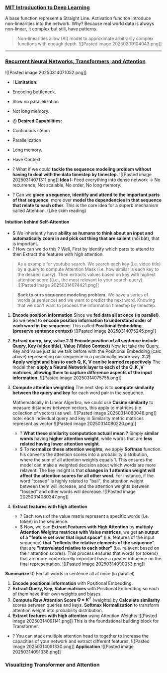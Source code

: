### [MIT Introduction to Deep Learning](https://www.youtube.com/watch?v=alfdI7S6wCY&t=19s)

A base function represent a Straight Line. Activation funciton introduce non-linearities into the network. Why? Because real world data is always non-linear, it complex but still, have patterns.
>Non-linearities allow (AI) model to approximate arbitrarily complex functions with enough depth.
![[Pasted image 20250309104043.png]]


---
### [Recurrent Neural Networks, Transformers, and Attention](https://www.youtube.com/watch?v=GvezxUdLrEk)

![[Pasted image 20250314071052.png]]
+ ! **Limitation:** 
+ Encoding bottleneck.
+ Slow no parallelization
+ Not long memory.

+ @ **Desired Capabilities:**
+ Continuous steam
+ Parallelization
+ Long memory.
+ Have Context

+ ? What if we could **tackle the sequence modeling problem without having to deal with the data timestep by timestep.**
![[Pasted image 20250314071311.png]]
**Idea I:** Feed everything into dense network -> No recurrence, Not scalable, No order, No long memory.
+ ? Can we **given a sequence, identify and attend to the important parts of that sequence**, more over **model the dependencies in that sequence that relate to each other**. This is the core idea for a superb mechanism called Attention. (Like skim reading)

#### Intuition behind Self-Attention
+ $ We inheriently have **ability as humans to think about an input and automatically zoom in and pick out thing that are salient** (nổi bật), that is important. 
+ ? How can we do this ? Well, First by identify which parts to attend to then Extract the features with high attention. 

>As a example for youtube search. We search each key (i.e. video title) by a query to compute Attention Mask (i.e. how similar is each key to the desired query). Then extracts values based on key with highest attention score ((i.e., the most relevant to your search query).  
![[Pasted image 20250314074421.png]]

>**Back to ours sequence modeling problem**. We have a series of words (a sentence) and we want to predict the next word. Knowing that we don't want to process the information timestep by timestep.
1) **Encode position information**
	Since we **fed data all at once** **(in parallel)**. So we need to **encode position information to understand order of each word in the sequence**. This called **Positional Embedding** **(preserve sentence context)** ![[Pasted image 20250314075245.png]]
	
2) **Extract query, key, value**
	**2.1)** **Encode position of all sentence include Query, Key (video title), Value (Video Context)**
		Now let take the Query, Key and Value just as we talk before with the Positional Embedding (calc above) representing our sequence in a positionally aware way.
	**2.2)** **Apply weight and bias to each Q, K, V can be learned respectively**
		The model then **apply a Neural Network layer to each of the Q, K ,V matrices, allowing them to capture difference aspects of the input information.** ![[Pasted image 20250314075755.png]]
	
3) **Compute attention weighting**
	The next step is to **compute similarity between the query and key** for each word pair in the sequence. 
	
	Mathematically in Linear Algerbra, we could use **Cosine similarity** to measure distances between vectors, this apply to matrices (i.e. collection of vectors) as well. ![[Pasted image 20250314080048.png]]
	note: each individual query and key in Similarity metric matrices represent as vector 
	![[Pasted image 20250314080220.png]]
	+ ? **What these similarity computation actuall mean ?** Simply **similar words** having **higher attention weight**, while words that are **less related having lower attention weight**.
	+ $ To **normalize these attention weights**, we apply **Softmax** function. his converts the attention scores into a probability distribution, where the sum of all attention weights equals 1. This ensures the model can make a weighted decision about which words are more relavent. 
		The key insight is that **changes in 1 attention weight will affect the attention scores for all other word**. For instance, if the word "tossed" is highly related to "ball", the attention weight between them will increase, and the attention weights between "tossed" and other words will decrease. 	 ![[Pasted image 20250314080347.png]]
	
4) **Extract features with high attention**
	+ ? Each rows of the value matrix represent a specific words (i.e. token) in the sequence. 
	+ $ Now, we can **Extract Features with High Attention** by **multiply Attention Weights matrices with Value matrices**, we get **an output of a "feature set over that input space"** (i.e. features of the input sequence) **that** **"reflects the relative elements of the sequence"** that are **"interrelated relative to each other"** (i.e. relavent based on their attention scores).  This process ensures that words (or tokens) that are more contexturelly important have a greater influence on the final representation. 
	![[Pasted image 20250314090053.png]]


**Summarize**
0) Fed all words in sentence all at once (in parallel) 
1) **Encode positional information** with Positional Embedding.
2) **Extract Query, Key, Value matrices** with Positional Embedding so each of them have their own weights and biases.  
3) **Compute Raw Attention Score $Q \times K^T$** (weights)  by **Calculate similarity** scores between queries and keys.
	**Softmax Normalization** to transform attention weight into probability distribution.
4) **Extract features with high attention** using Attention Weights
![[Pasted image 20250314091141.png]]
This is the foundational building block for Transformer. 
+ ? You can stack multiple attention head to together to increase the capacities of your network and extract different features.
![[Pasted image 20250314091330.png]]
**Application**
![[Pasted image 20250314091338.png]] 

### Visualizing Transformer and Attention



